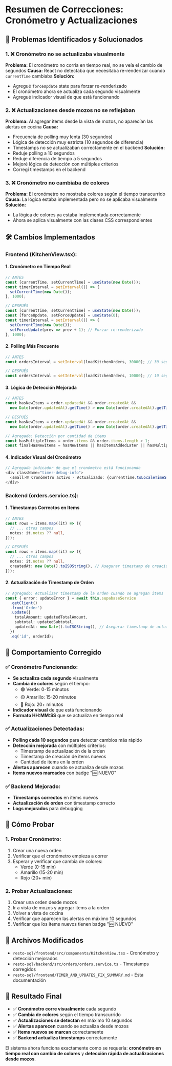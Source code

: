 # Resumen de Correcciones: Cronómetro y Actualizaciones

## 🔧 **Problemas Identificados y Solucionados**

### **1. ❌ Cronómetro no se actualizaba visualmente**
**Problema:** El cronómetro no corría en tiempo real, no se veía el cambio de segundos
**Causa:** React no detectaba que necesitaba re-renderizar cuando `currentTime` cambiaba
**Solución:**
- Agregué `forceUpdate` state para forzar re-renderizado
- El cronómetro ahora se actualiza cada segundo visualmente
- Agregué indicador visual de que está funcionando

### **2. ❌ Actualizaciones desde mozos no se reflejaban**
**Problema:** Al agregar items desde la vista de mozos, no aparecían las alertas en cocina
**Causa:** 
- Frecuencia de polling muy lenta (30 segundos)
- Lógica de detección muy estricta (10 segundos de diferencia)
- Timestamps no se actualizaban correctamente en el backend
**Solución:**
- Reduje polling a 10 segundos
- Reduje diferencia de tiempo a 5 segundos
- Mejoré lógica de detección con múltiples criterios
- Corregí timestamps en el backend

### **3. ❌ Cronómetro no cambiaba de colores**
**Problema:** El cronómetro no mostraba colores según el tiempo transcurrido
**Causa:** La lógica estaba implementada pero no se aplicaba visualmente
**Solución:**
- La lógica de colores ya estaba implementada correctamente
- Ahora se aplica visualmente con las clases CSS correspondientes

## 🛠️ **Cambios Implementados**

### **Frontend (KitchenView.tsx):**

#### **1. Cronómetro en Tiempo Real**
```typescript
// ANTES
const [currentTime, setCurrentTime] = useState(new Date());
const timerInterval = setInterval(() => {
  setCurrentTime(new Date());
}, 1000);

// DESPUÉS
const [currentTime, setCurrentTime] = useState(new Date());
const [forceUpdate, setForceUpdate] = useState(0);
const timerInterval = setInterval(() => {
  setCurrentTime(new Date());
  setForceUpdate(prev => prev + 1); // Forzar re-renderizado
}, 1000);
```

#### **2. Polling Más Frecuente**
```typescript
// ANTES
const ordersInterval = setInterval(loadKitchenOrders, 30000); // 30 segundos

// DESPUÉS
const ordersInterval = setInterval(loadKitchenOrders, 10000); // 10 segundos
```

#### **3. Lógica de Detección Mejorada**
```typescript
// ANTES
const hasNewItems = order.updatedAt && order.createdAt && 
  new Date(order.updatedAt).getTime() > new Date(order.createdAt).getTime() + 10000;

// DESPUÉS
const hasNewItems = order.updatedAt && order.createdAt && 
  new Date(order.updatedAt).getTime() > new Date(order.createdAt).getTime() + 5000;

// Agregado: Detección por cantidad de items
const hasMultipleItems = order.items && order.items.length > 1;
const finalHasNewItems = hasNewItems || hasItemsAddedLater || hasMultipleItems;
```

#### **4. Indicador Visual del Cronómetro**
```typescript
// Agregado indicador de que el cronómetro está funcionando
<div className="timer-debug-info">
  <small>⏰ Cronómetro activo - Actualizado: {currentTime.toLocaleTimeString()}</small>
</div>
```

### **Backend (orders.service.ts):**

#### **1. Timestamps Correctos en Items**
```typescript
// ANTES
const rows = items.map((it) => ({
  // ... otros campos
  notes: it.notes ?? null,
}));

// DESPUÉS
const rows = items.map((it) => ({
  // ... otros campos
  notes: it.notes ?? null,
  createdAt: new Date().toISOString(), // Asegurar timestamp de creación
}));
```

#### **2. Actualización de Timestamp de Orden**
```typescript
// Agregado: Actualizar timestamp de la orden cuando se agregan items
const { error: updateError } = await this.supabaseService
  .getClient()
  .from('Order')
  .update({
    totalAmount: updatedTotalAmount,
    subtotal: updatedSubtotal,
    updatedAt: new Date().toISOString(), // Asegurar timestamp de actualización
  })
  .eq('id', orderId);
```

## 🎯 **Comportamiento Corregido**

### **✅ Cronómetro Funcionando:**
- **Se actualiza cada segundo** visualmente
- **Cambia de colores** según el tiempo:
  - 🟢 Verde: 0-15 minutos
  - 🟡 Amarillo: 15-20 minutos
  - 🔴 Rojo: 20+ minutos
- **Indicador visual** de que está funcionando
- **Formato HH:MM:SS** que se actualiza en tiempo real

### **✅ Actualizaciones Detectadas:**
- **Polling cada 10 segundos** para detectar cambios más rápido
- **Detección mejorada** con múltiples criterios:
  - Timestamp de actualización de la orden
  - Timestamp de creación de items nuevos
  - Cantidad de items en la orden
- **Alertas aparecen** cuando se actualiza desde mozos
- **Items nuevos marcados** con badge "🆕 NUEVO"

### **✅ Backend Mejorado:**
- **Timestamps correctos** en items nuevos
- **Actualización de orden** con timestamp correcto
- **Logs mejorados** para debugging

## 🧪 **Cómo Probar**

### **1. Probar Cronómetro:**
1. Crear una nueva orden
2. Verificar que el cronómetro empieza a correr
3. Esperar y verificar que cambia de colores:
   - Verde (0-15 min)
   - Amarillo (15-20 min)
   - Rojo (20+ min)

### **2. Probar Actualizaciones:**
1. Crear una orden desde mozos
2. Ir a vista de mozos y agregar items a la orden
3. Volver a vista de cocina
4. Verificar que aparecen las alertas en máximo 10 segundos
5. Verificar que los items nuevos tienen badge "🆕 NUEVO"

## 📁 **Archivos Modificados**

- `resto-sql/frontend/src/components/KitchenView.tsx` - Cronómetro y detección mejorados
- `resto-sql/backend/src/orders/orders.service.ts` - Timestamps corregidos
- `resto-sql/frontend/TIMER_AND_UPDATES_FIX_SUMMARY.md` - Esta documentación

## 🎉 **Resultado Final**

- ✅ **Cronómetro corre visualmente** cada segundo
- ✅ **Cambia de colores** según el tiempo transcurrido
- ✅ **Actualizaciones se detectan** en máximo 10 segundos
- ✅ **Alertas aparecen** cuando se actualiza desde mozos
- ✅ **Items nuevos se marcan** correctamente
- ✅ **Backend actualiza timestamps** correctamente

El sistema ahora funciona exactamente como se requería: **cronómetro en tiempo real con cambio de colores** y **detección rápida de actualizaciones desde mozos**.




